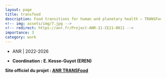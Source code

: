 ```yaml
---
layout: page
title: transfood
description: Food transitions for human and planetary health – TRANSFood
<!-- img: assets/img/7.jpg -->
<!-- redirect: https://anr.fr/Project-ANR-21-CE21-0011 -->
importance: 3
category: work
---
```


- ANR | 2022-2026

- **Coordination : E. Kesse-Guyot (EREN)**

**Site officiel du projet : [ANR TRANSFood](https://anr.fr/Project-ANR-21-CE21-0011)**
